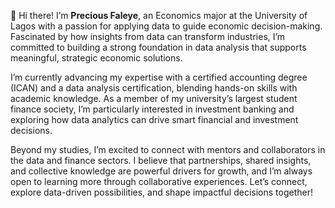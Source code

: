 👋 Hi there! I’m **Precious Faleye**, an Economics major at the University of Lagos with a passion for applying data to guide economic decision-making. Fascinated by how insights from data can transform industries, I’m committed to building a strong foundation in data analysis that supports meaningful, strategic economic solutions.

I’m currently advancing my expertise with a certified accounting degree (ICAN) and a data analysis certification, blending hands-on skills with academic knowledge. As a member of my university’s largest student finance society, I’m particularly interested in investment banking and exploring how data analytics can drive smart financial and investment decisions.

Beyond my studies, I’m excited to connect with mentors and collaborators in the data and finance sectors. I believe that partnerships, shared insights, and collective knowledge are powerful drivers for growth, and I’m always open to learning more through collaborative experiences. Let’s connect, explore data-driven possibilities, and shape impactful decisions together!

<!---
BamBamart/BamBamart is a ✨ special ✨ repository because its `README.md` (this file) appears on your GitHub profile.
You can click the Preview link to take a look at your changes.
--->
